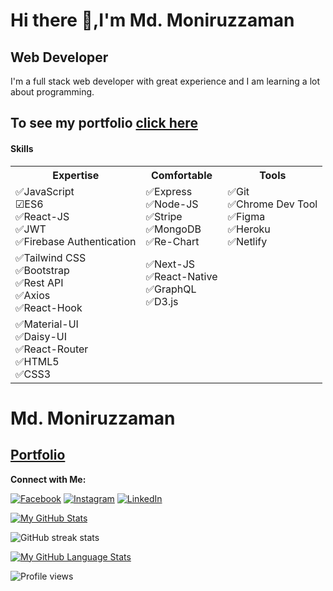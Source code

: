 # Hi there 👋,I'm Md. Moniruzzaman

## Web Developer

I'm a full stack web developer with great experience and I am learning a lot about programming.
<br>
## To see my portfolio [click here](https://mdmoniruzzaman.netlify.app/)

#### Skills

<table>
<tr>
<th> Expertise </th>
<th> Comfortable </th>
  
<th> Tools </th>
</tr>
<tr>
<td>
  ✅JavaScript
  <br/>
  ☑ES6 
  <br/>
  ✅React-JS
  <br/>
  ✅JWT
  <br/>
  ✅Firebase Authentication
</td>
<td>
  ✅Express
  <br/>
  ✅Node-JS
  <br/>
  ✅Stripe
  <br/>
  ✅MongoDB
  <br/>
  ✅Re-Chart
</td>
  <td>
  ✅Git
     <br/>
  ✅Chrome Dev Tool
     <br/>
  ✅Figma
     <br/>
  ✅Heroku
     <br/>
  ✅Netlify
  </td>
</tr>
  <tr>
    <td>
  ✅Tailwind CSS
  <br/>
  ✅Bootstrap
  <br/>
  ✅Rest API
  <br/>
  ✅Axios
  <br/>
  ✅React-Hook
    </td>
    <td>
    ✅Next-JS
    <br/>
    ✅React-Native
    <br/>
    ✅GraphQL
    <br/>
    ✅D3.js
    </td>
    <td></td>
  </tr>
  <tr>
    <td>
  ✅Material-UI
  <br/>
  ✅Daisy-UI
    <br/>
    ✅React-Router
    <br/>
    ✅HTML5
    <br/>
    ✅CSS3
    </td>
    <td></td>
    <td></td>
  </tr>
</table>

# Md. Moniruzzaman

## [Portfolio](https://mdmoniruzzaman.netlify.app/)

**Connect with Me:**
<br>

[![Facebook](https://img.shields.io/badge/Facebook-Follow-blue)](https://www.facebook.com/raimbos1)
[![Instagram](https://img.shields.io/badge/Instagram-Follow-%23FB730F)](https://www.instagram.com/bappy.123)
[![LinkedIn](https://img.shields.io/badge/LinkedIn-Follow-blue)](https://www.linkedin.com/in/mdmoniruzzamanbappy)

[![My GitHub Stats](https://github-readme-stats.vercel.app/api/?username=MoniruzzamanBappy&count_private=true&theme=tokyonight&showicons=true)]()

![GitHub streak stats](https://github-readme-streak-stats.herokuapp.com/?user=MoniruzzamanBappy)

[![My GitHub Language Stats](https://github-readme-stats.vercel.app/api/top-langs/?username=MoniruzzamanBappy&langs_count=5&theme=tokyonight)]()


![Profile views](https://gpvc.arturio.dev/MoniruzzamanBappy)
